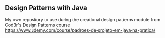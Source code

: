## Design Patterns with Java
My own repository to use during the creational design patterns module from Cod3r's Design Patterns course<br>
https://www.udemy.com/course/padroes-de-projeto-em-java-na-pratica/

